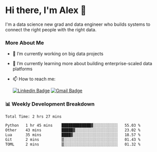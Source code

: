 # Hi there, I'm Alex  👋

I'm a data science new grad and data engineer who builds systems to connect the right people with the right data. 

### More About Me

- 🔭 I’m currently working on big data projects
- 🌱 I’m currently learning more about building enterprise-scaled data platforms
- 📫 How to reach me:

  [![Linkedin Badge](https://img.shields.io/badge/LinkedIn-0077B5?style=for-the-badge&logo=linkedin&logoColor=white)](https://www.linkedin.com/in/itsalexchen) [![Gmail Badge](https://img.shields.io/badge/Gmail-D14836?style=for-the-badge&logo=gmail&logoColor=white)](mailto:itsalexchen@gmail.com)




### 📊 Weekly Development Breakdown
<!--START_SECTION:waka-->

```txt
Total Time: 2 hrs 27 mins

Python   1 hr 45 mins    █████████████▓░░░░░░░░░░░   55.03 %
Other    43 mins         █████▓░░░░░░░░░░░░░░░░░░░   23.02 %
Lua      35 mins         ████▓░░░░░░░░░░░░░░░░░░░░   18.57 %
Git      2 mins          ▒░░░░░░░░░░░░░░░░░░░░░░░░   01.43 %
TOML     2 mins          ▒░░░░░░░░░░░░░░░░░░░░░░░░   01.32 %
```

<!--END_SECTION:waka-->
